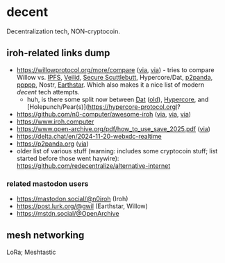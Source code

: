 # decent

Decentralization tech, NON-cryptocoin.


## iroh-related links dump

- https://willowprotocol.org/more/compare
  ([via](https://github.com/n0-computer/iroh-willow),
  [via](https://social.coop/@smallcircles/114235543072645958)) -
  tries to compare Willow vs.
  [IPFS](https://ipfs.tech),
  [Veilid](https://veilid.com),
  [Secure Scuttlebutt](https://scuttlebutt.nz),
  Hypercore/Dat,
  [p2panda](https://p2panda.org),
  [ppppp](https://github.com/staltz/ppppp-sync),
  Nostr,
  [Earthstar](https://earthstar-project.org).
  Which also makes it a nice list
  of modern _decent_ tech attempts.
  - huh, is there some split now between
    [Dat](https://dat-ecosystem.org)
    ([old](https://datproject.org)),
    [Hypercore](https://github.com/hypercore-protocol), and
    [Holepunch/Pear(s)](https://hypercore-protocol.orgl?
- https://github.com/n0-computer/awesome-iroh
  ([via](https://www.iroh.computer/blog/road-to-1-0),
  [via](https://news.ycombinator.com/item?id=39027630),
  [via](https://www.google.com/search?q=ipfs%20successor))
- https://www.iroh.computer
- https://www.open-archive.org/pdf/how_to_use_save_2025.pdf
 ([via](https://github.com/OpenArchive/save-dweb-backend))
- https://delta.chat/en/2024-11-20-webxdc-realtime
- https://p2panda.org
  ([via](https://github.com/p2panda/p2panda))
- older list of various stuff
  (warning: includes some cryptocoin stuff;
  list started before those went haywire):
  https://github.com/redecentralize/alternative-internet


### related mastodon users

- https://mastodon.social/@n0iroh (Iroh)
- https://post.lurk.org/@gwil (Earthstar, Willow)
- https://mstdn.social/@OpenArchive


## mesh networking

LoRa; Meshtastic

